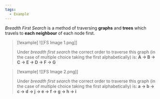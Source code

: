 ```yaml
---
tags:
  - Example
---
```

_Breadth First Search_ is a method of traversing **graphs** and **trees** which travels to **each neighbour** of each node first.

> [!example]
> ![[FS Image 1.png]]
> 
> Under _breadth first search_ the correct order to traverse this graph (in the case of multiple choice taking the first alphabetically) is:
> **A → B → C → E → D → F → G**

> [!example]
> ![[FS Image 2.png]]
> 
> Under _breadth first search_ the correct order to traverse this graph (in the case of multiple choice taking the first alphabetically) is:
> **a → b → c → d → j → e → f → g → h → i** 	